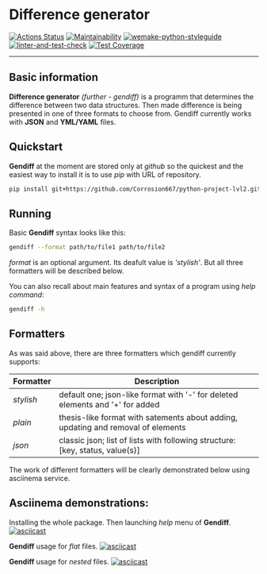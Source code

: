 # Difference generator

[![Actions Status](https://github.com/Corrosion667/python-project-lvl2/workflows/hexlet-check/badge.svg)](https://github.com/Corrosion667/python-project-lvl2/actions)
[![Maintainability](https://api.codeclimate.com/v1/badges/50b02185e2d65163855c/maintainability)](https://codeclimate.com/github/Corrosion667/python-project-lvl2/maintainability)
[![wemake-python-styleguide](https://img.shields.io/badge/style-wemake-000000.svg)](https://github.com/wemake-services/wemake-python-styleguide)
[![linter-and-test-check](https://github.com/Corrosion667/python-project-lvl2/actions/workflows/linter-and-test-check.yml/badge.svg)](https://github.com/Corrosion667/python-project-lvl2/actions/workflows/linter-and-test-check.yml)
[![Test Coverage](https://api.codeclimate.com/v1/badges/50b02185e2d65163855c/test_coverage)](https://codeclimate.com/github/Corrosion667/python-project-lvl2/test_coverage)

---

## Basic information

**Difference generator** *(further - gendiff)* is a programm that determines the difference between two data structures.
Then made difference is being presented in one of three formats to choose from.
Gendiff currently works with **JSON** and **YML/YAML** files.


## Quickstart

**Gendiff** at the moment are stored only at *github* so the quickest and the easiest way to install it is to use *pip* with URL of repository.
```bash
pip install git+https://github.com/Corrosion667/python-project-lvl2.git
```

## Running

Basic **Gendiff** syntax looks like this:
```bash
gendiff --format path/to/file1 path/to/file2
```
*format* is an optional argument. Its deafult value is *'stylish'*. But all three formatters will be described below.

You can also recall about main features and syntax of a program using *help command*:
```bash
gendiff -h
```

## Formatters

As was said above, there are three formatters which gendiff currently supports:

|   **Formatter**   |                                    **Description**                                    |
|-------------------|---------------------------------------------------------------------------------------|
|     *stylish*     | default one; json-like format with '-' for deleted elements and '+' for added         |       
|      *plain*      | thesis-like format with satements about adding, updating and removal of elements      |      
|      *json*       | classic json; list of lists with following structure: [key, status, value(s)]         |

The work of different formatters will be clearly demonstrated below using asciinema service.

## Asciinema demonstrations:

Installing the whole package. Then launching *help* menu of **Gendiff**.
[![asciicast](https://asciinema.org/a/Ffoe9VgxrYA8CjudTMHcykBsg.svg)](https://asciinema.org/a/Ffoe9VgxrYA8CjudTMHcykBsg)

**Gendiff** usage for *flat* files.
[![asciicast](https://asciinema.org/a/Rq0Yc2OGVQSQvIX6hAK2f46dS.svg)](https://asciinema.org/a/Rq0Yc2OGVQSQvIX6hAK2f46dS)

**Gendiff** usage for *nested* files.
[![asciicast](https://asciinema.org/a/0GEMpuFgtyJWFscP8RuXlPLuH.svg)](https://asciinema.org/a/0GEMpuFgtyJWFscP8RuXlPLuH)